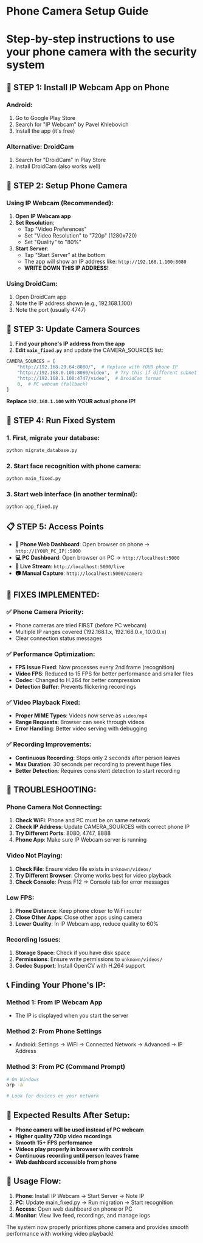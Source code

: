 # Phone Camera Setup Guide
# Step-by-step instructions to use your phone camera with the security system

## 📱 **STEP 1: Install IP Webcam App on Phone**

### Android:
1. Go to Google Play Store
2. Search for "IP Webcam" by Pavel Khlebovich
3. Install the app (it's free)

### Alternative: DroidCam
1. Search for "DroidCam" in Play Store
2. Install DroidCam (also works well)

## 📶 **STEP 2: Setup Phone Camera**

### Using IP Webcam (Recommended):
1. **Open IP Webcam app**
2. **Set Resolution**: 
   - Tap "Video Preferences"
   - Set "Video Resolution" to "720p" (1280x720)
   - Set "Quality" to "80%"
3. **Start Server**:
   - Tap "Start Server" at the bottom
   - The app will show an IP address like: `http://192.168.1.100:8080`
   - **WRITE DOWN THIS IP ADDRESS!**

### Using DroidCam:
1. Open DroidCam app
2. Note the IP address shown (e.g., 192.168.1.100)
3. Note the port (usually 4747)

## 🔧 **STEP 3: Update Camera Sources**

1. **Find your phone's IP address from the app**
2. **Edit `main_fixed.py`** and update the CAMERA_SOURCES list:

```python
CAMERA_SOURCES = [
    "http://192.168.29.64:8080/",  # Replace with YOUR phone IP
    "http://192.168.0.100:8080/video",  # Try this if different subnet
    "http://192.168.1.100:4747/video",  # DroidCam format
    0,  # PC webcam (fallback)
]
```

**Replace `192.168.1.100` with YOUR actual phone IP!**

## 🚀 **STEP 4: Run Fixed System**

### 1. First, migrate your database:
```bash
python migrate_database.py
```

### 2. Start face recognition with phone camera:
```bash
python main_fixed.py
```

### 3. Start web interface (in another terminal):
```bash
python app_fixed.py
```

## 📋 **STEP 5: Access Points**

- **📱 Phone Web Dashboard**: Open browser on phone → `http://[YOUR_PC_IP]:5000`
- **💻 PC Dashboard**: Open browser on PC → `http://localhost:5000`
- **🎥 Live Stream**: `http://localhost:5000/live`
- **📷 Manual Capture**: `http://localhost:5000/camera`

## 🔧 **FIXES IMPLEMENTED:**

### ✅ **Phone Camera Priority:**
- Phone cameras are tried FIRST (before PC webcam)
- Multiple IP ranges covered (192.168.1.x, 192.168.0.x, 10.0.0.x)
- Clear connection status messages

### ✅ **Performance Optimization:**
- **FPS Issue Fixed**: Now processes every 2nd frame (recognition)
- **Video FPS**: Reduced to 15 FPS for better performance and smaller files
- **Codec**: Changed to H.264 for better compression
- **Detection Buffer**: Prevents flickering recordings

### ✅ **Video Playback Fixed:**
- **Proper MIME Types**: Videos now serve as `video/mp4`
- **Range Requests**: Browser can seek through videos
- **Error Handling**: Better video serving with debugging

### ✅ **Recording Improvements:**
- **Continuous Recording**: Stops only 2 seconds after person leaves
- **Max Duration**: 30 seconds per recording to prevent huge files
- **Better Detection**: Requires consistent detection to start recording

## 🐛 **TROUBLESHOOTING:**

### Phone Camera Not Connecting:
1. **Check WiFi**: Phone and PC must be on same network
2. **Check IP Address**: Update CAMERA_SOURCES with correct phone IP
3. **Try Different Ports**: 8080, 4747, 8888
4. **Phone App**: Make sure IP Webcam server is running

### Video Not Playing:
1. **Check File**: Ensure video file exists in `unknown/videos/`
2. **Try Different Browser**: Chrome works best for video playback
3. **Check Console**: Press F12 → Console tab for error messages

### Low FPS:
1. **Phone Distance**: Keep phone closer to WiFi router
2. **Close Other Apps**: Close other apps using camera
3. **Lower Quality**: In IP Webcam app, reduce quality to 60%

### Recording Issues:
1. **Storage Space**: Check if you have disk space
2. **Permissions**: Ensure write permissions to `unknown/videos/`
3. **Codec Support**: Install OpenCV with H.264 support

## 📞 **Finding Your Phone's IP:**

### Method 1: From IP Webcam App
- The IP is displayed when you start the server

### Method 2: From Phone Settings
- Android: Settings → WiFi → Connected Network → Advanced → IP Address

### Method 3: From PC (Command Prompt)
```bash
# On Windows
arp -a

# Look for devices on your network
```

## 🎯 **Expected Results After Setup:**

- **Phone camera will be used instead of PC webcam**
- **Higher quality 720p video recordings**  
- **Smooth 15+ FPS performance**
- **Videos play properly in browser with controls**
- **Continuous recording until person leaves frame**
- **Web dashboard accessible from phone**

## 📝 **Usage Flow:**

1. **Phone**: Install IP Webcam → Start Server → Note IP
2. **PC**: Update main_fixed.py → Run migration → Start recognition
3. **Access**: Open web dashboard on phone or PC
4. **Monitor**: View live feed, recordings, and manage logs

The system now properly prioritizes phone camera and provides smooth performance with working video playback!